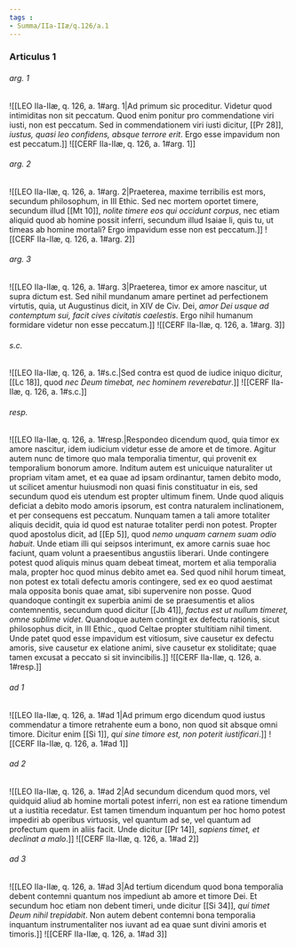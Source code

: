 ```yaml
---
tags : 
- Summa/IIa-IIæ/q.126/a.1
---
```


### Articulus 1

###### arg. 1
![[LEO IIa-IIæ, q. 126, a. 1#arg. 1|Ad primum sic proceditur. Videtur quod intimiditas non sit peccatum. Quod enim ponitur pro commendatione viri iusti, non est peccatum. Sed in commendationem viri iusti dicitur, [[Pr 28]], *iustus, quasi leo confidens, absque terrore erit*. Ergo esse impavidum non est peccatum.]]
![[CERF IIa-IIæ, q. 126, a. 1#arg. 1]]

###### arg. 2
![[LEO IIa-IIæ, q. 126, a. 1#arg. 2|Praeterea, maxime terribilis est mors, secundum philosophum, in III Ethic. Sed nec mortem oportet timere, secundum illud [[Mt 10]], *nolite timere eos qui occidunt corpus*, nec etiam aliquid quod ab homine possit inferri, secundum illud Isaiae li, quis tu, ut timeas ab homine mortali? Ergo impavidum esse non est peccatum.]]
![[CERF IIa-IIæ, q. 126, a. 1#arg. 2]]

###### arg. 3
![[LEO IIa-IIæ, q. 126, a. 1#arg. 3|Praeterea, timor ex amore nascitur, ut supra dictum est. Sed nihil mundanum amare pertinet ad perfectionem virtutis, quia, ut Augustinus dicit, in XIV de Civ. Dei, *amor Dei usque ad contemptum sui, facit cives civitatis caelestis*. Ergo nihil humanum formidare videtur non esse peccatum.]]
![[CERF IIa-IIæ, q. 126, a. 1#arg. 3]]

###### s.c.
![[LEO IIa-IIæ, q. 126, a. 1#s.c.|Sed contra est quod de iudice iniquo dicitur, [[Lc 18]], quod *nec Deum timebat, nec hominem reverebatur*.]]
![[CERF IIa-IIæ, q. 126, a. 1#s.c.]]

###### resp.
![[LEO IIa-IIæ, q. 126, a. 1#resp.|Respondeo dicendum quod, quia timor ex amore nascitur, idem iudicium videtur esse de amore et de timore. Agitur autem nunc de timore quo mala temporalia timentur, qui provenit ex temporalium bonorum amore. Inditum autem est unicuique naturaliter ut propriam vitam amet, et ea quae ad ipsam ordinantur, tamen debito modo, ut scilicet amentur huiusmodi non quasi finis constituatur in eis, sed secundum quod eis utendum est propter ultimum finem. Unde quod aliquis deficiat a debito modo amoris ipsorum, est contra naturalem inclinationem, et per consequens est peccatum. Nunquam tamen a tali amore totaliter aliquis decidit, quia id quod est naturae totaliter perdi non potest. Propter quod apostolus dicit, ad [[Ep 5]], quod *nemo unquam carnem suam odio habuit*. Unde etiam illi qui seipsos interimunt, ex amore carnis suae hoc faciunt, quam volunt a praesentibus angustiis liberari. Unde contingere potest quod aliquis minus quam debeat timeat, mortem et alia temporalia mala, propter hoc quod minus debito amet ea. Sed quod nihil horum timeat, non potest ex totali defectu amoris contingere, sed ex eo quod aestimat mala opposita bonis quae amat, sibi supervenire non posse. Quod quandoque contingit ex superbia animi de se praesumentis et alios contemnentis, secundum quod dicitur [[Jb 41]], *factus est ut nullum timeret, omne sublime videt*. Quandoque autem contingit ex defectu rationis, sicut philosophus dicit, in III Ethic., quod Celtae propter stultitiam nihil timent. Unde patet quod esse impavidum est vitiosum, sive causetur ex defectu amoris, sive causetur ex elatione animi, sive causetur ex stoliditate; quae tamen excusat a peccato si sit invincibilis.]]
![[CERF IIa-IIæ, q. 126, a. 1#resp.]]

###### ad 1
![[LEO IIa-IIæ, q. 126, a. 1#ad 1|Ad primum ergo dicendum quod iustus commendatur a timore retrahente eum a bono, non quod sit absque omni timore. Dicitur enim [[Si 1]], *qui sine timore est, non poterit iustificari*.]]
![[CERF IIa-IIæ, q. 126, a. 1#ad 1]]

###### ad 2
![[LEO IIa-IIæ, q. 126, a. 1#ad 2|Ad secundum dicendum quod mors, vel quidquid aliud ab homine mortali potest inferri, non est ea ratione timendum ut a iustitia recedatur. Est tamen timendum inquantum per hoc homo potest impediri ab operibus virtuosis, vel quantum ad se, vel quantum ad profectum quem in aliis facit. Unde dicitur [[Pr 14]], *sapiens timet, et declinat a malo*.]]
![[CERF IIa-IIæ, q. 126, a. 1#ad 2]]

###### ad 3
![[LEO IIa-IIæ, q. 126, a. 1#ad 3|Ad tertium dicendum quod bona temporalia debent contemni quantum nos impediunt ab amore et timore Dei. Et secundum hoc etiam non debent timeri, unde dicitur [[Si 34]], *qui timet Deum nihil trepidabit*. Non autem debent contemni bona temporalia inquantum instrumentaliter nos iuvant ad ea quae sunt divini amoris et timoris.]]
![[CERF IIa-IIæ, q. 126, a. 1#ad 3]]

